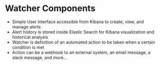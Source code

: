 # Watcher Components #

* Simple User interface accessible from Kibana to create, view, and manage alerts
* Alert history is stored inside Elastic Search for Kibana visualization and historical analysis
* Watcher is definition of an automated action to be taken when a certain condition is met
* Action can be a webhook to an external system, an email message, a slack message, and more...